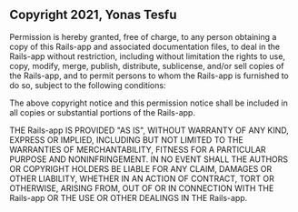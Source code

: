 ## Copyright 2021, Yonas Tesfu

Permission is hereby granted, free of charge, to any person obtaining a copy of this Rails-app and associated documentation files, to deal in the Rails-app without restriction, including without limitation the rights to use, copy, modify, merge, publish, distribute, sublicense, and/or sell copies of the Rails-app, and to permit persons to whom the Rails-app is furnished to do so, subject to the following conditions:

The above copyright notice and this permission notice shall be included in all copies or substantial portions of the Rails-app.

THE Rails-app IS PROVIDED "AS IS", WITHOUT WARRANTY OF ANY KIND, EXPRESS OR IMPLIED, INCLUDING BUT NOT LIMITED TO THE WARRANTIES OF MERCHANTABILITY, FITNESS FOR A PARTICULAR PURPOSE AND NONINFRINGEMENT. IN NO EVENT SHALL THE AUTHORS OR COPYRIGHT HOLDERS BE LIABLE FOR ANY CLAIM, DAMAGES OR OTHER LIABILITY, WHETHER IN AN ACTION OF CONTRACT, TORT OR OTHERWISE, ARISING FROM, OUT OF OR IN CONNECTION WITH THE Rails-app OR THE USE OR OTHER DEALINGS IN THE Rails-app.
